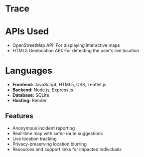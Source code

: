 # Trace

# APIs Used
- OpenStreetMap API: For displaying interactive maps
- HTML5 Geolocation API: For detecting the user's live location

# Languages
- **Frontend:** JavaScript, HTML5, CSS, Leaflet.js  
- **Backend:** Node.js, Express.js  
- **Database:** SQLite
- **Hosting:** Render

## Features
- Anonymous incident reporting  
- Real-time map with safer-route suggestions  
- Live location tracking  
- Privacy-preserving location blurring  
- Resources and support links for impacted individuals
